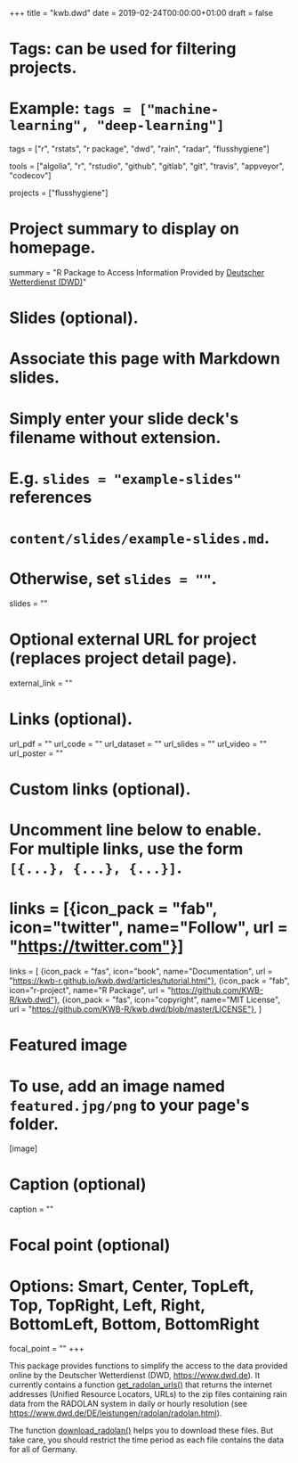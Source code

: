 +++
title = "kwb.dwd"
date = 2019-02-24T00:00:00+01:00
draft = false

# Tags: can be used for filtering projects.
# Example: `tags = ["machine-learning", "deep-learning"]`
tags = ["r", "rstats", "r package", "dwd", "rain", "radar", "flusshygiene"]

tools = ["algolia", "r", "rstudio", "github", "gitlab", "git", "travis", "appveyor", "codecov"]

projects = ["flusshygiene"]



# Project summary to display on homepage.
summary = "R Package to Access Information Provided by [Deutscher Wetterdienst (DWD)](https://www.dwd.de)"

# Slides (optional).
#   Associate this page with Markdown slides.
#   Simply enter your slide deck's filename without extension.
#   E.g. `slides = "example-slides"` references 
#   `content/slides/example-slides.md`.
#   Otherwise, set `slides = ""`.
slides = ""

# Optional external URL for project (replaces project detail page).
external_link = ""

# Links (optional).
url_pdf = ""
url_code = ""
url_dataset = ""
url_slides = ""
url_video = ""
url_poster = ""

# Custom links (optional).
#   Uncomment line below to enable. For multiple links, use the form `[{...}, {...}, {...}]`.
# links = [{icon_pack = "fab", icon="twitter", name="Follow", url = "https://twitter.com"}]
links = [
{icon_pack = "fas", icon="book", name="Documentation", url = "https://kwb-r.github.io/kwb.dwd/articles/tutorial.html"},
{icon_pack = "fab", icon="r-project", name="R Package", url = "https://github.com/KWB-R/kwb.dwd"}, 
{icon_pack = "fas", icon="copyright", name="MIT License", url = "https://github.com/KWB-R/kwb.dwd/blob/master/LICENSE"},
]

# Featured image
# To use, add an image named `featured.jpg/png` to your page's folder. 
[image]
  # Caption (optional)
  caption = ""

  # Focal point (optional)
  # Options: Smart, Center, TopLeft, Top, TopRight, Left, Right, BottomLeft, Bottom, BottomRight
  focal_point = ""
+++

This package provides functions to simplify the access to the data provided online 
by the Deutscher Wetterdienst (DWD, https://www.dwd.de). It currently contains 
a function [get_radolan_urls()](https://kwb-r.github.io/kwb.dwd/reference/get_radolan_urls.html) 
that returns the internet addresses (Unified Resource Locators, URLs) to the zip 
files containing rain data from the RADOLAN system in daily or hourly resolution 
(see https://www.dwd.de/DE/leistungen/radolan/radolan.html). 

The function [download_radolan()](https://kwb-r.github.io/kwb.dwd/reference/download_radolan.html) 
helps you to download these files. But take care, you should restrict the time 
period as each file contains the data for all of Germany.
